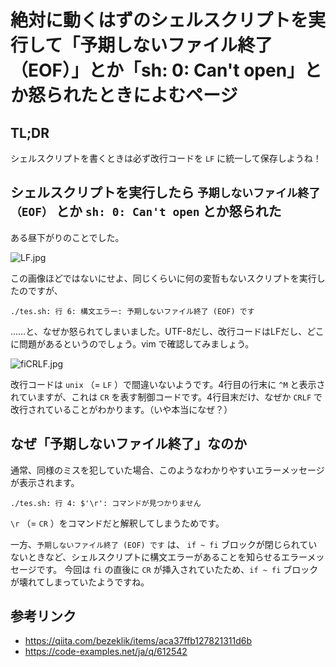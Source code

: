 # 絶対に動くはずのシェルスクリプトを実行して「予期しないファイル終了（EOF）」とか「sh: 0: Can't open」とか怒られたときによむページ

## TL;DR

シェルスクリプトを書くときは必ず改行コードを `LF` に統一して保存しようね！

## シェルスクリプトを実行したら `予期しないファイル終了（EOF）` とか `sh: 0: Can't open` とか怒られた

ある昼下がりのことでした。

![LF.jpg](https://qiita-image-store.s3.ap-northeast-1.amazonaws.com/0/463374/4f8a2c60-cfbf-98e4-b63f-ccfbad887d55.jpeg)

この画像ほどではないにせよ、同じくらいに何の変哲もないスクリプトを実行したのですが、

```console
./tes.sh: 行 6: 構文エラー: 予期しないファイル終了 (EOF) です
```

……と、なぜか怒られてしまいました。UTF-8だし、改行コードはLFだし、どこに問題があるというのでしょう。vim で確認してみましょう。

![fiCRLF.jpg](https://qiita-image-store.s3.ap-northeast-1.amazonaws.com/0/463374/67e2579f-e9c0-dc18-cbfb-bccdc7806b4d.jpeg)

改行コードは `unix` （= `LF` ）で間違いないようです。4行目の行末に `^M` と表示されていますが、これは `CR` を表す制御コードです。4行目末だけ、なぜか `CRLF` で改行されていることがわかります。（いや本当になぜ？）

## なぜ「予期しないファイル終了」なのか

通常、同様のミスを犯していた場合、このようなわかりやすいエラーメッセージが表示されます。

```console
./tes.sh: 行 4: $'\r': コマンドが見つかりません
```

`\r` （= `CR` ）をコマンドだと解釈してしまうためです。


一方、`予期しないファイル終了 (EOF) です` は、 `if ~ fi` ブロックが閉じられていないときなど、シェルスクリプトに構文エラーがあることを知らせるエラーメッセージです。 今回は `fi` の直後に `CR` が挿入されていたため、`if ~ fi` ブロックが壊れてしまっていたようですね。

## 参考リンク

* <https://qiita.com/bezeklik/items/aca37ffb127821311d6b>
* <https://code-examples.net/ja/q/612542>
